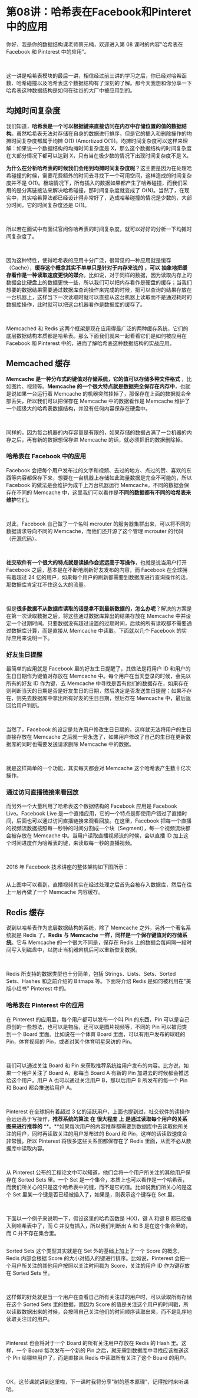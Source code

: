 # 第08讲：哈希表在Facebook和Pinteret中的应用

你好，我是你的数据结构课老师蔡元楠，欢迎进入第 08 课时的内容"哈希表在 Facebook 和 Pinterest 中的应用"。  

<br />

这一讲是哈希表模块的最后一讲，相信经过前三讲的学习之后，你已经对哈希函数、哈希碰撞以及哈希表这个数据结构有了深刻的了解。那今天我想和你分享一下哈希表这种数据结构是如何在硅谷的大厂中被应用到的。

均摊时间复杂度
-------

我们知道，**哈希表是一个可以根据键来直接访问在内存中存储位置的值的数据结构**。虽然哈希表无法对存储在自身的数据进行排序，但是它的插入和删除操作的均摊时间复杂度都属于均摊 O(1) (Amortized O(1))。均摊时间复杂度可以这样来理解：如果说一个数据结构的均摊时间复杂度是 X，那么这个数据结构的时间复杂度在大部分情况下都可以达到 X，只有当在极少数的情况下出现时间复杂度不是 X。

**为什么在分析哈希表的时候我们会用到均摊时间复杂度呢**？这主要是因为在处理哈希碰撞的时候，需要花费额外的时间去寻找下一个可用空间，这样造成的时间复杂度并不是 O(1)。极端情况下，所有插入的数据如果都产生了哈希碰撞，而我们采用的是分离链接法来解决哈希碰撞，那时间复杂度就变成了 O(N)。当然了，在现实中，其实哈希算法都已经设计得非常好了，造成哈希碰撞的情况是少数的，大部分时间，它的时间复杂度还是 O(1)。

<br />

所以若在面试中有面试官问你哈希表的时间复杂度，就可以好好的分析一下均摊时间复杂度了。

<br />

因为这种特性，使得哈希表的应用十分广泛，很常见的一种应用就是缓存（Cache），**缓存这个概念其实不单单只是针对于内存来说的** **，可以** **抽象地把缓存看作是一种读取速度更快的媒介**。比如说，对于同样的数据，因为读取内存上的数据会比硬盘上的数据更快一些，所以我们可以把内存看作是硬盘的缓存；当我们想要的数据结果需要通过数据库查询操作来完成的时候，把可以查询的结果存放在一台机器上，这样当下一次读取时就可以直接从这台机器上读取而不是通过耗时的数据库操作，此时就可以把这台机器看作是数据库的缓存了。

<br />

Memcached 和 Redis 这两个框架是现在应用得最广泛的两种缓存系统，它们的底层数据结构本质都是哈希表。那么下面我们就来一起看看它们是如何被应用在 Facebook 和 Pinterest 中的，进而了解哈希表这种数据结构的实战应用。

Memcached 缓存
------------

**Memcache** **是一种分布式的键值对存储系统，它的值可以存储多种文件格式** ，比如图片、视频等。**Memcache** **的一个很大特点就是数据完全保存在内存中**，也就是说如果一台运行着 Memcache 的机器突然挂掉了，那保存在上面的数据就会全部丢失，所以我们可以把保存在 Memcache 中的数据看作是 Memcache 维护了一个超级大的哈希表数据结构，并没有任何内容保存在硬盘中。

<br />

同样的，因为每台机器的内存容量是有限的，如果存储的数据占满了一台机器的内存之后，再有新的数据想保存进 Memcache 的话，就必须把旧的数据删除掉。

### **哈希表在 Facebook 中的应用**

Facebook 会把每个用户发布过的文字和视频、去过的地方、点过的赞、喜欢的东西等内容都保存下来，想要在一台机器上存储如此海量数据是完全不可能的，所以 Facebook 的做法是会维护为成千上万台机器运行 Memcache，不同的数据会保存在不同的 Memcache 中，这里我们可以看作是**不同的数据都有不同的哈希表来维护**它们。

<br />

对此，Facebook 自己做了一个名叫 mcrouter 的服务器集群出来，可以将不同的数据请求导向不同的 Memcache，而他们还开源了这个管理 mcrouter 的代码（[开源代码](https://github.com/facebook/mcrouter)）。

<br />

**社交软件有一个很大的特点就是读操作会远远高于写操作**，也就是说当用户打开 Facebook 之后，基本是在不断地刷新好友发布的内容，而 Facebook 在全球拥有着超过 24 亿的用户，如果每个用户的刷新都需要到数据库进行查询操作的话，那数据库肯定扛不住这么大的流量。

<br />

但是**很多数据不从数据库读取的话是拿不到最新数据的，怎么办呢**？解决的方案是在第一次读取数据之后，将这些通过数据库算出的结果存放在 Memcache 中并设定一个过期时间。只要数据没有超过设置的过期时间，后续的所有读取都不需要通过数据库计算，而是直接从 Memcache 中读取。下面就以几个 Facebook 的实际应用来说明一下。

### **好友生日提醒**

最简单的应用就是 Facebook 里的好友生日提醒了，其做法是将用户 ID 和用户的生日日期作为键值对存放在 Memcache 中。每个用户在当天登录的时候，会先以所有的好友 ID 作为键，去 Memcache 中寻找是否有他们的数据存在，如果存在则判断当天的日期是否是好友生日的日期，然后决定是否发送生日提醒；如果不存在，则先去数据库中拿出所有好友的生日日期，然后存在 Memcache 中，最后返回给用户判断。

<br />

当然了，Facebook 的设定是允许用户修改生日日期的，这样就无法将用户的生日直接存放在 Memcache 之后就一劳永逸了，如果用户修改了自己的生日在更新数据库的同时也需要发送请求删除 Memcache 中的数据。

<br />

就是这样简单的一个功能，其实每天都会对 Memcache 这个哈希表产生数十亿次操作。

### **通过访问直播链接来看回放**

而另外一个大量利用了哈希表这个数据结构的 Facebook 应用是 Facebook Live。Facebook Live 是一个直播应用，它的一个特点是即使用户错过了直播时间，后面也可以通过访问直播链接来观看回放。在这里，Facebook 把每一个直播的视频流数据按照每一秒钟的时间分割成一个块（Segment），每一个视频流块都会被存放在 Memcache 中。当用户读取直播视频流的时候，会以直播 ID 加上这个时间进度作为哈希表的键，来读取每一秒的直播视频。

<br />

2016 年 Facebook 技术讲座的整体架构如下图所示：


<Image alt="" src="https://s0.lgstatic.com/i/image3/M01/60/C6/Cgq2xl4YQN2AA74vAABzCbPb1_E500.png"/> 


从上图中可以看到，直播视频其实在经过处理之后首先会被存入数据库，然后在往上一层再做了一个 Memcache 内容缓存。

Redis 缓存
--------

说到以哈希表作为底层数据结构的系统，除了 Memcache 之外，另外一个著名系统就是 Redis 了。**Redis** **与** **Memcache** **一样，同样是一个保存键值对的存储系统**。它与 Memcache 的一个很大不同是，保存在 Redis 上的数据会每间隔一段时间写入到磁盘中，以防止当机器宕机后可以重新恢复数据。

<br />

Redis 所支持的数据类型也十分简单，包括 Strings、Lists、Sets、Sorted Sets、Hashes 和之前介绍的 Bitmaps 等。下面将介绍 Redis 是如何被利用在"美版小红书" Pinterest 中的。

### 哈希表在 Pinterest 中的应用

在 Pinterest 的应用里，每个用户都可以发布一个叫 Pin 的东西，Pin 可以是自己原创的一些想法，也可以是物品，还可以是图片视频等，不同的 Pin 可以被归类到一个 Board 里面。比如说在一个体育 Board 里面，可以有用户发布的球鞋的 Pin，体育视频的 Pin，或者对某个体育明星采访的 Pin。

<br />

我们可以通过关注 Board 和 Pin 来获取推荐系统给用户发布的内容。比方说，如果一个用户关注了 Board A，那每当 Board A 有新的 Pin 加进去的时候都会推送给这个用户。用户 A 也可以通过关注用户 B，那以后用户 B 所发布的每一个 Pin 和 Board 都会推送给用户 A。

<br />

Pinterest 在全球拥有着超过 3 亿的活跃用户，上面也提到过，社交软件的读操作会远远高于写操作，**推荐系统的算法** **在** **很大程度** **上** **是通过读取每个用户的关系图来进行推荐的** **。**如果每次用户的内容推荐都需要到数据库中去读取他所关注的用户，同时再读取关注的用户发布过的 Board 和 Pin，这样的话读取速度会非常慢。所以 Pinterest 将很多这些关系图都保存在了 Redis 里面，从而不必从数据库中读取内容。

<br />

从 Pinterest 公布的工程论文中可以知道，他们会将一个用户所关注的其他用户保存在 Sorted Sets 里。一个 Set 是一个集合，本质上也可以看作是一个哈希表，而我们所关心的只是这个哈希表中的键，而不是它的值。比如说我们所关心的是这个 Set 里某一个键是否已经被插入了，如果是，则表示这个键存在 Set 里。

<br />

下面以一个例子来说明一下，假设这里的哈希函数是 H(X)，键 A 和键 B 都已经插入到哈希表中了，而 C 并没有插入，所以我们判断出 A 和 B 是在这个集合里的，而 C 并不存在集合里。


<Image alt="" src="https://s0.lgstatic.com/i/image3/M01/60/C5/CgpOIF4YQN2AaykSAAEoFuAApMU699.png"/> 


Sorted Sets 这个类型其实就是在 Set 外的基础上加上了一个 Score 的概念，Redis 内部会根据 Score 的大小对插入的键进行排序。比如说，Pinterest 会把一个用户所关注的其他用户按照以关注时间戳为 Score，关注的用户 ID 作为键存放在 Sorted Sets 里。

<br />

这样做的好处就是当一个用户在查看自己所有关注过的用户时，可以读取所有存储在这个 Sorted Sets 里的数据，而因为 Score 的值是关注这个用户的时间戳，所以读取数据出来的时候，会按照自己关注他们的时间顺序读取出来，而不是乱序地读取关注过的用户。

<br />

Pinterest 也会将对于一个 Board 的所有关注用户存放在 Redis 的 Hash 里。这样，一个 Board 每次发布一个新的 Pin 之后，就无需到数据库中寻找应该推送这个 Pin 给哪些用户了，而是直接从 Redis 中读取所有关注了这个 Board 的用户。

<br />

OK，这节课就讲到这里啦，下一课时我将分享"树的基本原理"，记得按时来听课哈。

